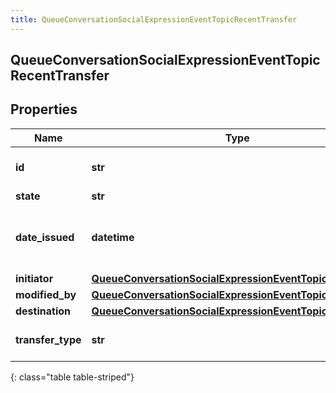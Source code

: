 ```yaml
---
title: QueueConversationSocialExpressionEventTopicRecentTransfer
---
```

## QueueConversationSocialExpressionEventTopicRecentTransfer

## Properties

|Name | Type | Description | Notes|
|------------ | ------------- | ------------- | -------------|
| **id** | **str** | The id of the command. | [optional] |
| **state** | **str** |  | [optional] |
| **date_issued** | **datetime** | The date/time that this command was issued. | [optional] |
| **initiator** | [**QueueConversationSocialExpressionEventTopicInitiator**](QueueConversationSocialExpressionEventTopicInitiator.html) |  | [optional] |
| **modified_by** | [**QueueConversationSocialExpressionEventTopicModifiedBy**](QueueConversationSocialExpressionEventTopicModifiedBy.html) |  | [optional] |
| **destination** | [**QueueConversationSocialExpressionEventTopicDestination**](QueueConversationSocialExpressionEventTopicDestination.html) |  | [optional] |
| **transfer_type** | **str** | The type of transfer to perform. | [optional] |
{: class="table table-striped"}


